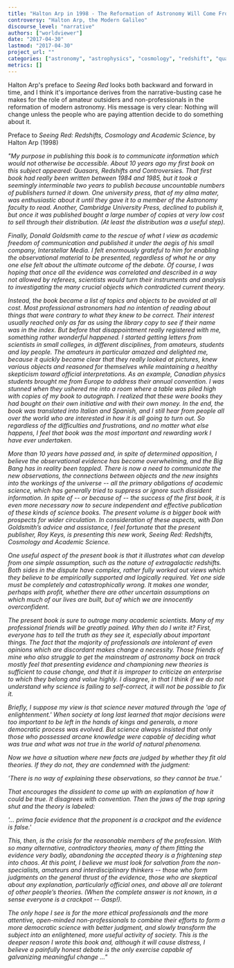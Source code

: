 ```yaml
---
title: "Halton Arp in 1998 - The Reformation of Astronomy Will Come From Outsiders and Non-Professionals"
controversy: "Halton Arp, the Modern Galileo"
discourse_level: "narrative"
authors: ["worldviewer"]
date: "2017-04-30"
lastmod: "2017-04-30"
project_url: ""
categories: ["astronomy", "astrophysics", "cosmology", "redshift", "quasars", "halton arp", "seeing red", "amateurs", "professionals"]
metrics: []
---
```


Halton Arp's preface to _Seeing Red_ looks both backward and forward in time, and I think it's importance derives from the narrative-busting case he makes for the role of amateur outsiders and non-professionals in the reformation of modern astronomy.  His message is very clear: Nothing will change unless the people who are paying attention decide to do something about it.

Preface to _Seeing Red: Redshifts, Cosmology and Academic Science_, by Halton Arp (1998)

_"My purpose in publishing this book is to communicate information which would not otherwise be accessible. About 10 years ago my first book on this subject appeared: Quasars, Redshifts and Controversies. That first book had really been written between 1984 and 1985, but it took a seemingly interminable two years to publish because uncountable numbers of publishers turned it down. One university press, that of my alma mater, was enthusiastic about it until they gave it to a member of the Astronomy faculty to read. Another, Cambridge University Press, declined to publish it, but once it was published bought a large number of copies at very low cost to sell through their distribution. (At least the distribution was a useful step)._

_Finally, Donald Goldsmith came to the rescue of what I view as academic freedom of communication and published it under the aegis of his small company, Interstellar Media. I felt enormously grateful to him for enabling the observational material to be presented, regardless of what he or any one else felt about the ultimate outcome of the debate. Of course, I was hoping that once all the evidence was correlated and described in a way not allowed by referees, scientists would turn their instruments and analysis to investigating the many crucial objects which contradicted current theory._

_Instead, the book became a list of topics and objects to be avoided at all cost. Most professional astronomers had no intention of reading about things that were contrary to what they knew to be correct. Their interest usually reached only as far as using the library copy to see if their name was in the index. But before that disappointment really registered with me, something rather wonderful happened. I started getting letters from scientists in small colleges, in different disciplines, from amateurs, students and lay people. The amateurs in particular amazed and delighted me, because it quickly became clear that they really looked at pictures, knew various objects and reasoned for themselves while maintaining a healthy skepticism toward official interpretations. As an example, Canadian physics students brought me from Europe to address their annual convention. I was stunned when they ushered me into a room where a table was piled high with copies of my book to autograph. I realized that these were books they had bought on their own initiative and with their own money. In the end, the book was translated into Italian and Spanish, and I still hear from people all over the world who are interested in how it is all going to turn out. So regardless of the difficulties and frustrations, and no matter what else happens, I feel that book was the most important and rewarding work I have ever undertaken._

_More than 10 years have passed and, in spite of determined opposition, I believe the observational evidence has become overwhelming, and the Big Bang has in reality been toppled. There is now a need to communicate the new observations, the connections between objects and the new insights into the workings of the universe -- all the primary obligations of academic science, which has generally tried to suppress or ignore such dissident information. In spite of -- or because of -- the success of the first book, it is even more necessary now to secure independent and effective publication of these kinds of science books. The present volume is a bigger book with prospects for wider circulation. In consideration of these aspects, with Don Goldsmith’s advice and assistance, I feel fortunate that the present publisher, Roy Keys, is presenting this new work, Seeing Red: Redshifts, Cosmology and Academic Science._

_One useful aspect of the present book is that it illustrates what can develop from one simple assumption, such as the nature of extragalactic redshifts. Both sides in the dispute have complex, rather fully worked out views which they believe to be empirically supported and logically required. Yet one side must be completely and catastrophically wrong. It makes one wonder, perhaps with profit, whether there are other uncertain assumptions on which much of our lives are built, but of which we are innocently overconfident._

_The present book is sure to outrage many academic scientists. Many of my professional friends will be greatly pained. Why then do I write it? First, everyone has to tell the truth as they see it, especially about important things. The fact that the majority of professionals are intolerant of even opinions which are discordant makes change a necessity. Those friends of mine who also struggle to get the mainstream of astronomy back on track mostly feel that presenting evidence and championing new theories is sufficient to cause change, and that it is improper to criticize an enterprise to which they belong and value highly. I disagree, in that I think if we do not understand why science is failing to self-correct, it will not be possible to fix it._

_Briefly, I suppose my view is that science never matured through the 'age of enlightenment.' When society at long last learned that major decisions were too important to be left in the hands of kings and generals, a more democratic process was evolved. But science always insisted that only those who possessed arcane knowledge were capable of deciding what was true and what was not true in the world of natural phenomena._

_Now we have a situation where new facts are judged by whether they fit old theories. If they do not, they are condemned with the judgment:_

_'There is no way of explaining these observations, so they cannot be true.'_

_That encourages the dissident to come up with an explanation of how it could be true. It disagrees with convention. Then the jaws of the trap spring shut and the theory is labeled:_

_'... prima facie evidence that the proponent is a crackpot and the evidence is false.'_

_This, then, is the crisis for the reasonable members of the profession. With so many alternative, contradictory theories, many of them fitting the evidence very badly, abandoning the accepted theory is a frightening step into chaos. At this point, I believe we must look for salvation from the non-specialists, amateurs and interdisciplinary thinkers -- those who form judgments on the general thrust of the evidence, those who are skeptical about any explanation, particularly official ones, and above all are tolerant of other people’s theories. (When the complete answer is not known, in a sense everyone is a crackpot -- Gasp!)._

_The only hope I see is for the more ethical professionals and the more attentive, open-minded non-professionals to combine their efforts to form a more democratic science with better judgment, and slowly transform the subject into an enlightened, more useful activity of society. This is the deeper reason I wrote this book and, although it will cause distress, I believe a painfully honest debate is the only exercise capable of galvanizing meaningful change ..."_